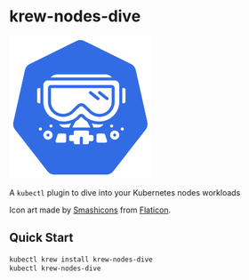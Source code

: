 # krew-nodes-dive

![dive into kubernetes nodes workloads](logo-256.png)

A `kubectl` plugin to dive into your Kubernetes nodes workloads

Icon art made by [Smashicons](https://www.flaticon.com/authors/smashicons) from [Flaticon](https://www.flaticon.com/).

## Quick Start

```
kubectl krew install krew-nodes-dive
kubectl krew-nodes-dive
```

